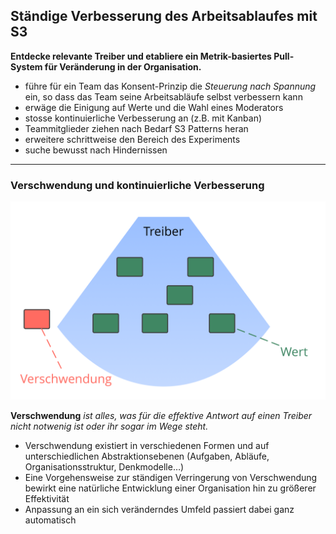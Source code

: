 ## Ständige Verbesserung des Arbeitsablaufes mit S3

**Entdecke relevante Treiber und etabliere ein Metrik-basiertes Pull-System für Veränderung in der Organisation.**

- führe für ein Team das Konsent-Prinzip die *Steuerung nach Spannung* ein, so dass das Team seine Arbeitsabläufe selbst verbessern kann
- erwäge die Einigung auf Werte und die Wahl eines Moderators 
- stosse kontinuierliche Verbesserung an (z.B. mit Kanban)
- Teammitglieder ziehen nach Bedarf S3 Patterns heran
- erweitere schrittweise den Bereich des Experiments
- suche bewusst nach Hindernissen 

* * *

### Verschwendung und kontinuierliche Verbesserung

![right,fit](img/workflow-and-value/drivers-value-waste.png)

**Verschwendung** *ist alles, was für die effektive Antwort auf einen Treiber nicht notwenig ist oder ihr sogar im Wege steht.*

- Verschwendung existiert in verschiedenen Formen und auf unterschiedlichen Abstraktionsebenen (Aufgaben, Abläufe, Organisationsstruktur, Denkmodelle…)
- Eine Vorgehensweise zur ständigen Verringerung von Verschwendung bewirkt eine natürliche Entwicklung einer Organisation hin zu größerer Effektivität
- Anpassung an ein sich veränderndes Umfeld passiert dabei ganz automatisch